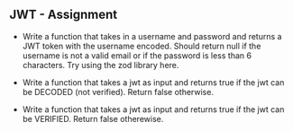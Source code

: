 ## JWT - Assignment

 - Write a function that takes in a username and password and returns a JWT token with the username encoded. Should return null if the username is not a valid email or if the password is less than 6 characters. Try using the zod library here.

 - Write a function that takes a jwt as input and returns true if the jwt can be DECODED (not verified). Return false otherwise.

 - Write a function that takes a jwt as input and returns true if the jwt can be VERIFIED. Return false otherewise.